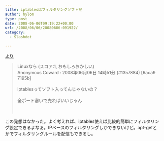 ```yaml
---
title: iptablesはフィルタリングソフトだ
author: hylom
type: post
date: 2008-06-06T09:19:22+00:00
url: /2008/06/06/20080606-091922/
category:
  - Slashdot

---
```

 [より][1]

> <div>
>   Linuxなら (スコア:1&#44; おもしろおかしい) <br /> Anonymous Coward : 2008年06月06日 14時51分 (#1357884) [6aca9 7195b] </br> <br /> iptablesってソフト入ってんじゃないの？ </br> <br /> 全ポート塞いで売ればいいじゃん </br> <br /> </br>
> </div>

この発想はなかった。よく考えれば、iptables使えば比較的簡単にフィルタリング設定できるよなぁ。IPベースのフィルタリングしかできないけど。apt-getとかでフィルタリングルールを配信もできるし。 </br>    
</br>    
</br>

 [1]: http://slashdot.jp/it/comments.pl?sid=404658&cid=1357884
